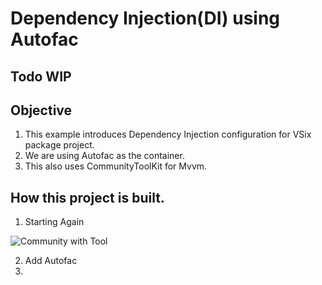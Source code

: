 # Dependency Injection(DI) using Autofac

## Todo WIP

## Objective
1. This example introduces Dependency Injection configuration for VSix package project.
2. We are using Autofac as the container.
3. This also uses CommunityToolKit for Mvvm.

## How this project is built.
1. Starting Again

![Community with Tool](Images/54_50_CommunityTool.png)

2. Add Autofac 
3. 